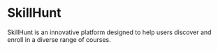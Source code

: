 # SkillHunt
SkillHunt is an innovative platform designed to help users discover and enroll in a diverse range of courses. 
